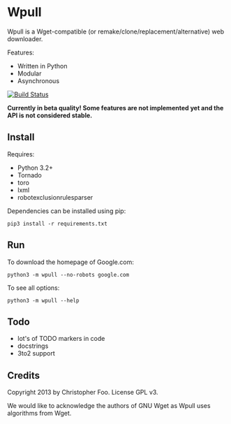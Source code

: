 Wpull
=====

Wpull is a Wget-compatible (or remake/clone/replacement/alternative) web downloader.

Features:

* Written in Python
* Modular
* Asynchronous

[![Build Status](https://travis-ci.org/chfoo/wpull.png)](https://travis-ci.org/chfoo/wpull)

**Currently in beta quality! Some features are not implemented yet and the API is not considered stable.**

Install
-------

Requires:

* Python 3.2+
* Tornado
* toro
* lxml
* robotexclusionrulesparser

Dependencies can be installed using pip:

    pip3 install -r requirements.txt


Run
---

To download the homepage of Google.com:

    python3 -m wpull --no-robots google.com

To see all options:

    python3 -m wpull --help


Todo
----

* lot's of TODO markers in code
* docstrings
* 3to2 support


Credits
-------

Copyright 2013 by Christopher Foo. License GPL v3.

We would like to acknowledge the authors of GNU Wget as Wpull uses algorithms from Wget.

